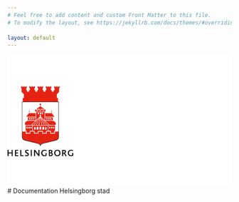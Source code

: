 ```yaml
---
# Feel free to add content and custom Front Matter to this file.
# To modify the layout, see https://jekyllrb.com/docs/themes/#overriding-theme-defaults

layout: default
---
```

<img src="images/hbg-github-logo-combo.png" alt="Logo" width="600">
# Documentation Helsingborg stad
